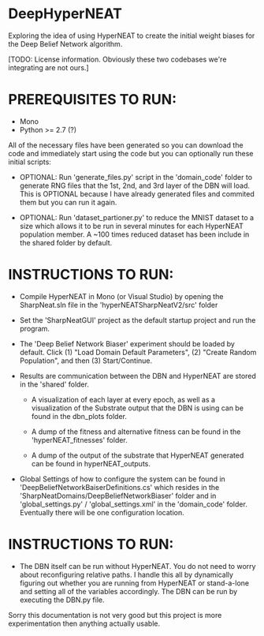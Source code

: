 DeepHyperNEAT
=============

Exploring the idea of using HyperNEAT to create the initial weight biases for the Deep Belief Network algorithm.

[TODO: License information. Obviously these two codebases we're integrating are not ours.]

PREREQUISITES TO RUN:
====================

- Mono
- Python >= 2.7 (?)

All of the necessary files have been generated so you can download
the code and immediately start using the code but you can optionally
run these initial scripts:

- OPTIONAL: Run 'generate_files.py' script in the 'domain_code'
  folder to generate RNG files that the 1st, 2nd, and 3rd layer
  of the DBN will load. This is OPTIONAL because I have already
  generated files and commited them but you can run it again.

- OPTIONAL: Run 'dataset_partioner.py' to reduce the MNIST dataset
  to a size which allows it to be run in several minutes for each
  HyperNEAT population member. A ~100 times reduced dataset has
  been include in the shared folder by default.


INSTRUCTIONS TO RUN:
====================

- Compile HyperNEAT in Mono (or Visual Studio) by opening the
  SharpNeat.sln file in the 'hyperNEATSharpNeatV2/src' folder

- Set the 'SharpNeatGUI' project as the default startup project
  and run the program.

- The 'Deep Belief Network Biaser' experiment should be loaded
  by default. Click (1) "Load Domain Default Parameters", 
  (2) "Create Random Population", and then (3) Start/Continue.

- Results are communication between the DBN and HyperNEAT are 
  stored in the 'shared' folder.
	- A visualization of each layer at every epoch, as well
	  as a visualization of the Substrate output that
	  the DBN is using can be found in the dbn_plots folder.

	- A dump of the fitness and alternative fitness can be
	  found in the 'hyperNEAT_fitnesses' folder.

	- A dump of the output of the substrate that HyperNEAT
	  generated can be found in hyperNEAT_outputs.

- Global Settings of how to configure the system can be found
  in 'DeepBeliefNetworkBaiserDefinitions.cs' which resides in
  the 'SharpNeatDomains/DeepBeliefNetworkBiaser' folder and in 
  'global_settings.py' / 'global_settings.xml' in the
  'domain_code' folder. Eventually there will be one configuration
  location.


INSTRUCTIONS TO RUN:
====================

- The DBN itself can be run without HyperNEAT. You do not need to 
  worry about reconfiguring relative paths. I handle this all by
  dynamically figuring out whether you are running from HyperNEAT
  or stand-a-lone and setting all of the variables accordingly.
  The DBN can be run by executing the DBN.py file.

Sorry this documentation is not very good but this project is more 
experimentation then anything actually usable. 





